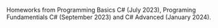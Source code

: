 Homeworks from Programming Basics C# (July 2023), Programing Fundamentials C# (September 2023) and C# Advanced (January 2024).
